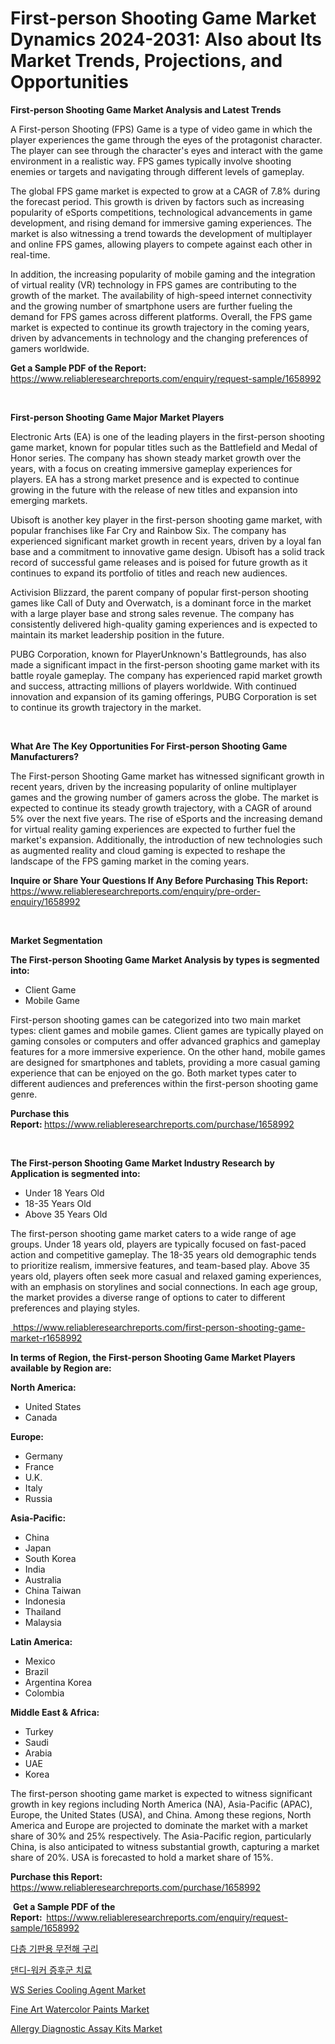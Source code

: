 <p><h1>First-person Shooting Game Market Dynamics 2024-2031: Also about Its Market Trends, Projections, and Opportunities</h1></p><p><strong>First-person Shooting Game Market Analysis and Latest Trends</strong></p>
<p><p>A First-person Shooting (FPS) Game is a type of video game in which the player experiences the game through the eyes of the protagonist character. The player can see through the character's eyes and interact with the game environment in a realistic way. FPS games typically involve shooting enemies or targets and navigating through different levels of gameplay.</p><p>The global FPS game market is expected to grow at a CAGR of 7.8% during the forecast period. This growth is driven by factors such as increasing popularity of eSports competitions, technological advancements in game development, and rising demand for immersive gaming experiences. The market is also witnessing a trend towards the development of multiplayer and online FPS games, allowing players to compete against each other in real-time.</p><p>In addition, the increasing popularity of mobile gaming and the integration of virtual reality (VR) technology in FPS games are contributing to the growth of the market. The availability of high-speed internet connectivity and the growing number of smartphone users are further fueling the demand for FPS games across different platforms. Overall, the FPS game market is expected to continue its growth trajectory in the coming years, driven by advancements in technology and the changing preferences of gamers worldwide.</p></p>
<p><strong>Get a Sample PDF of the Report:&nbsp;</strong> <a href="https://www.reliableresearchreports.com/enquiry/request-sample/1658992">https://www.reliableresearchreports.com/enquiry/request-sample/1658992</a></p>
<p>&nbsp;</p>
<p><strong>First-person Shooting Game Major Market Players</strong></p>
<p><p>Electronic Arts (EA) is one of the leading players in the first-person shooting game market, known for popular titles such as the Battlefield and Medal of Honor series. The company has shown steady market growth over the years, with a focus on creating immersive gameplay experiences for players. EA has a strong market presence and is expected to continue growing in the future with the release of new titles and expansion into emerging markets.</p><p>Ubisoft is another key player in the first-person shooting game market, with popular franchises like Far Cry and Rainbow Six. The company has experienced significant market growth in recent years, driven by a loyal fan base and a commitment to innovative game design. Ubisoft has a solid track record of successful game releases and is poised for future growth as it continues to expand its portfolio of titles and reach new audiences.</p><p>Activision Blizzard, the parent company of popular first-person shooting games like Call of Duty and Overwatch, is a dominant force in the market with a large player base and strong sales revenue. The company has consistently delivered high-quality gaming experiences and is expected to maintain its market leadership position in the future.</p><p>PUBG Corporation, known for PlayerUnknown's Battlegrounds, has also made a significant impact in the first-person shooting game market with its battle royale gameplay. The company has experienced rapid market growth and success, attracting millions of players worldwide. With continued innovation and expansion of its gaming offerings, PUBG Corporation is set to continue its growth trajectory in the market.</p></p>
<p>&nbsp;</p>
<p><strong>What Are The Key Opportunities For First-person Shooting Game Manufacturers?</strong></p>
<p><p>The First-person Shooting Game market has witnessed significant growth in recent years, driven by the increasing popularity of online multiplayer games and the growing number of gamers across the globe. The market is expected to continue its steady growth trajectory, with a CAGR of around 5% over the next five years. The rise of eSports and the increasing demand for virtual reality gaming experiences are expected to further fuel the market's expansion. Additionally, the introduction of new technologies such as augmented reality and cloud gaming is expected to reshape the landscape of the FPS gaming market in the coming years.</p></p>
<p><strong>Inquire or Share Your Questions If Any Before Purchasing This Report:</strong> <a href="https://www.reliableresearchreports.com/enquiry/pre-order-enquiry/1658992">https://www.reliableresearchreports.com/enquiry/pre-order-enquiry/1658992</a></p>
<p>&nbsp;</p>
<p><strong>Market Segmentation</strong></p>
<p><strong>The First-person Shooting Game Market Analysis by types is segmented into:</strong></p>
<p><ul><li>Client Game</li><li>Mobile Game</li></ul></p>
<p><p>First-person shooting games can be categorized into two main market types: client games and mobile games. Client games are typically played on gaming consoles or computers and offer advanced graphics and gameplay features for a more immersive experience. On the other hand, mobile games are designed for smartphones and tablets, providing a more casual gaming experience that can be enjoyed on the go. Both market types cater to different audiences and preferences within the first-person shooting game genre.</p></p>
<p><strong>Purchase this Report:&nbsp;</strong><a href="https://www.reliableresearchreports.com/purchase/1658992">https://www.reliableresearchreports.com/purchase/1658992</a></p>
<p>&nbsp;</p>
<p><strong>The First-person Shooting Game Market Industry Research by Application is segmented into:</strong></p>
<p><ul><li>Under 18 Years Old</li><li>18-35 Years Old</li><li>Above 35 Years Old</li></ul></p>
<p><p>The first-person shooting game market caters to a wide range of age groups. Under 18 years old, players are typically focused on fast-paced action and competitive gameplay. The 18-35 years old demographic tends to prioritize realism, immersive features, and team-based play. Above 35 years old, players often seek more casual and relaxed gaming experiences, with an emphasis on storylines and social connections. In each age group, the market provides a diverse range of options to cater to different preferences and playing styles.</p></p>
<p><a href="https://www.reliableresearchreports.com/first-person-shooting-game-market-r1658992">&nbsp;https://www.reliableresearchreports.com/first-person-shooting-game-market-r1658992</a></p>
<p><strong>In terms of Region, the First-person Shooting Game Market Players available by Region are:</strong></p>
<p>
    <p> <strong> North America: </strong>
        <ul>
            <li>United States</li>
            <li>Canada</li>
        </ul>
        </p> 
    <p> <strong> Europe: </strong>
        <ul>
            <li>Germany</li>
            <li>France</li>
            <li>U.K.</li>
            <li>Italy</li>
            <li>Russia</li>
        </ul>
        </p> 
    <p> <strong> Asia-Pacific: </strong>
        <ul>
            <li>China</li>
            <li>Japan</li>
            <li>South Korea</li>
            <li>India</li>
            <li>Australia</li>
            <li>China Taiwan</li>
            <li>Indonesia</li>
            <li>Thailand</li>
            <li>Malaysia</li>
        </ul>
        </p> 
    <p> <strong> Latin America: </strong>
        <ul>
            <li>Mexico</li>
            <li>Brazil</li>
            <li>Argentina Korea</li>
            <li>Colombia</li>
        </ul>
        </p> 
    <p> <strong> Middle East & Africa: </strong>
        <ul>
            <li>Turkey</li>
            <li>Saudi</li>
            <li>Arabia</li>
            <li>UAE</li>
            <li>Korea</li>
        </ul>
    </p>
    </p>
<p><p>The first-person shooting game market is expected to witness significant growth in key regions including North America (NA), Asia-Pacific (APAC), Europe, the United States (USA), and China. Among these regions, North America and Europe are projected to dominate the market with a market share of 30% and 25% respectively. The Asia-Pacific region, particularly China, is also anticipated to witness substantial growth, capturing a market share of 20%. USA is forecasted to hold a market share of 15%.</p></p>
<p><strong>Purchase this Report: </strong><a href="https://www.reliableresearchreports.com/purchase/1658992">https://www.reliableresearchreports.com/purchase/1658992</a></p>
<p>&nbsp;<strong>Get a Sample PDF of the Report:&nbsp;&nbsp;</strong><a href="https://www.reliableresearchreports.com/enquiry/request-sample/1658992">https://www.reliableresearchreports.com/enquiry/request-sample/1658992</a></p>
<p><strong></strong></p>
<p><p><a href="https://medium.com/@gustavorn8776/%EB%8B%A4%EC%B8%B5-%EB%B3%B4%EB%93%9C%EC%9A%A9-%EC%A0%84%EA%B8%B0-%EB%8F%84%EA%B8%88-%EA%B5%AC%EB%A6%AC-%EC%8B%9C%EC%9E%A5-%EC%A1%B0%EC%82%AC-%EB%B3%B4%EA%B3%A0%EC%84%9C-2024%EB%85%84%EB%B6%80%ED%84%B0-2031%EB%85%84%EA%B9%8C%EC%A7%80%EC%9D%98-%EC%97%AD%EC%82%AC-%EB%B0%8F-%EC%98%88%EC%B8%A1-91d5d3f24855">다층 기판용 무전해 구리</a></p><p><a href="https://github.com/rick7624/Market-Research-Report-List-1/blob/main/328357487791.md">댄디-워커 증후군 치료</a></p><p><a href="https://github.com/beatblasta/Market-Research-Report-List-3/blob/main/ws-series-cooling-agent-market.md">WS Series Cooling Agent Market</a></p><p><a href="https://www.linkedin.com/pulse/fine-art-watercolor-paints-market-trends-analysis-4bxjf?trackingId=1hRoq%2Fh8q2LC3bSU5DpQeA%3D%3D">Fine Art Watercolor Paints Market</a></p><p><a href="https://www.linkedin.com/pulse/allergy-diagnostic-assay-kits-market-comprehensive-assessment-67swe">Allergy Diagnostic Assay Kits Market</a></p></p>